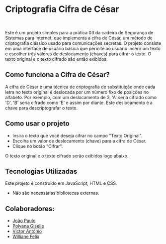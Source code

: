 # Criptografia Cifra de César
<br>

Este é um projeto simples para a prática 03 da cadeira de Segurança de Sistemas para Internet, que implementa a cifra de César, um método de criptografia clássico usado para comunicações secretas. 
O projeto consiste em uma interface de usuário básica que permite ao usuário inserir um texto e escolher três valores de deslocamento (chaves) para cifrar o texto. O texto original e o texto cifrado são então exibidos.

## Como funciona a Cifra de César?

A cifra de César é uma técnica de criptografia de substituição onde cada letra no texto original é deslocada por um número fixo de posições no alfabeto. Por exemplo, com um deslocamento de 3, 'A' seria cifrado como 'D', 'B' seria cifrado como 'E' e assim por diante. Este deslocamento é a chave para descriptografar o texto.

## Como usar o projeto

- Insira o texto que você deseja cifrar no campo "Texto Original".
- Escolha um valor de deslocamento (chave) para a cifra de César.
- Clique no botão "Cifrar".

O texto original e o texto cifrado serão exibidos logo abaixo.

## Tecnologias Utilizadas

Este projeto é construído em JavaScript, HTML e CSS. 
- Não são necessárias bibliotecas externas.

## Colaboradores:

- <a href="https://github.com/joaopaulops"> João Paulo </a>
- <a href="https://github.com/Polyalves2"> Polyana Giselle </a>
- <a href="https://github.com/victor16042002"> Victor Antônio </a>
- <a href="https://github.com/willyfelix"> Williane Felix </a>   
